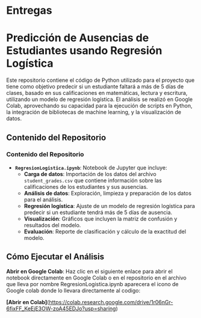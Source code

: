 # Entregas
#
# **Predicción de Ausencias de Estudiantes usando Regresión Logística**
Este repositorio contiene el código de Python utilizado para el proyecto que tiene como objetivo predecir si un estudiante faltará a más de 5 días de clases, basado en sus calificaciones en matemáticas, lectura y escritura, utilizando un modelo de regresión logística. El análisis se realizó en Google Colab, aprovechando su capacidad para la ejecución de scripts en Python, la integración de bibliotecas de machine learning, y la visualización de datos.
## Contenido del Repositorio

  ### Contenido del Repositorio
- **`RegresionLogistica.ipynb`**: Notebook de Jupyter que incluye:
  - **Carga de datos**: Importación de los datos del archivo `student_grades.csv` que contiene información sobre las calificaciones de los estudiantes y sus ausencias.
  - **Análisis de datos**: Exploración, limpieza y preparación de los datos para el análisis.
  - **Regresión logística**: Ajuste de un modelo de regresión logística para predecir si un estudiante tendrá más de 5 días de ausencia.
  - **Visualización**: Gráficos que incluyen la matriz de confusión y resultados del modelo.
  - **Evaluación**: Reporte de clasificación y cálculo de la exactitud del modelo.


## Cómo Ejecutar el Análisis

 **Abrir en Google Colab**: Haz clic en el siguiente enlace para abrir el notebook directamente en Google Colab o en el repositorio en el archivo que lleva por nombre RegresionLogistica.ipynb aparecera el icono de Google colab donde lo llevara directamente al codigo:

   **[Abrir en Colab]**(https://colab.research.google.com/drive/1r06nGr-6fixFF_KeEjE3OW-zoA45EDJo?usp=sharing)
